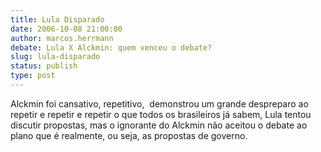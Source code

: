 ```yaml
---
title: Lula Disparado
date: 2006-10-08 21:00:00
author: marcos.herrmann
debate: Lula X Alckmin: quem venceu o debate?
slug: lula-disparado
status: publish 
type: post
---
```


Alckmin foi cansativo, repetitivo,  demonstrou um grande despreparo ao repetir e repetir e repetir o que todos os brasileiros já sabem, Lula tentou discutir propostas, mas o ignorante do Alckmin não aceitou o debate ao plano que é realmente, ou seja, as propostas de governo.
